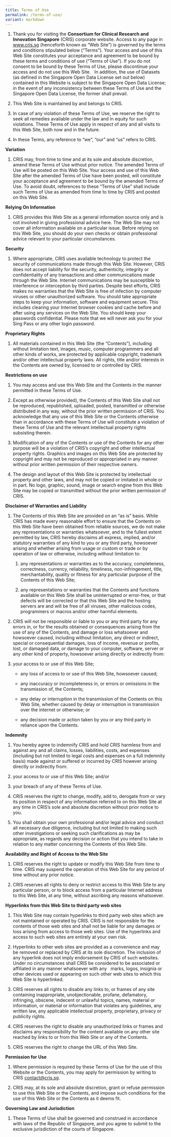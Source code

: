 ```yaml
---
title: Terms of Use
permalink: /terms-of-use/
variant: markdown
---
```

1.  Thank you for visiting the **Consortium for Clinical Research and Innovation Singapore** (CRIS) corporate website. Access to any page in www.cris.sg (henceforth known as “Web Site”) is governed by the terms and conditions stipulated below (“Terms”). Your access and use of this Web Site constitutes your acceptance and agreement to be bound by these terms and conditions of use (“Terms of Use”). If you do not consent to be bound by these Terms of Use, please discontinue your access and do not use this Web Site.   In addition, the use of Datasets (as defined in the Singapore Open Data License set out below) contained in this Website is subject to the Singapore Open Data License; in the event of any inconsistency between these Terms of Use and the Singapore Open Data License, the former shall prevail.
    
2.  This Web Site is maintained by and belongs to CRIS.
    
3.  In case of any violation of these Terms of Use, we reserve the right to seek all remedies available under the law and in equity for such violations. These Terms of Use apply in respect of any and all visits to this Web Site, both now and in the future.
    
4.  In these Terms, any reference to “we”, “our” and “us” refers to CRIS.
    

**Variation**

1.  CRIS may, from time to time and at its sole and absolute discretion, amend these Terms of Use without prior notice. The amended Terms of Use will be posted on this Web Site. Your access and use of this Web Site after the amended Terms of Use have been posted, will constitute your acceptance and agreement to be bound by the amended Terms of Use. To avoid doubt, references to these “Terms of Use” shall include such Terms of Use as amended from time to time by CRIS and posted on this Web Site.
    

**Relying On Information**

1.  CRIS provides this Web Site as a general information source only and is not involved in giving professional advice here. The Web Site may not cover all information available on a particular issue. Before relying on this Web Site, you should do your own checks or obtain professional advice relevant to your particular circumstances.
    

**Security**

1.  Where appropriate, CRIS uses available technology to protect the security of communications made through this Web Site. However, CRIS does not accept liability for the security, authenticity, integrity or confidentiality of any transactions and other communications made through the Web Site. Internet communications may be susceptible to interference or interception by third parties. Despite best efforts, CRIS makes no warranties that the Web Site is free of infection by computer viruses or other unauthorized software. You should take appropriate steps to keep your information, software and equipment secure. This includes clearing your Internet browser cookies and cache before and after using any services on the Web Site. You should keep your passwords confidential. Please note that we will never ask you for your Sing Pass or any other login password.
    

**Proprietary Rights**

1.  All materials contained in this Web Site (the “Contents”), including without limitation text, images, music, computer programmers and all other kinds of works, are protected by applicable copyright, trademark and/or other intellectual property laws. All rights, title and/or interests in the Contents are owned by, licensed to or controlled by CRIS.
    

**Restrictions on use**

1.  You may access and use this Web Site and the Contents in the manner permitted in these Terms of Use.
    
2.  Except as otherwise provided), the Contents of this Web Site shall not be reproduced, republished, uploaded, posted, transmitted or otherwise distributed in any way, without the prior written permission of CRIS. You acknowledge that any use of this Web Site or the Contents otherwise than in accordance with these Terms of Use will constitute a violation of these Terms of Use and the relevant intellectual property rights subsisting therein.
    
3.  Modification of any of the Contents or use of the Contents for any other purpose will be a violation of CRIS’s copyright and other intellectual property rights. Graphics and images on this Web Site are protected by copyright and may not be reproduced or appropriated in any manner without prior written permission of their respective owners.
    
4.  The design and layout of this Web Site is protected by intellectual property and other laws, and may not be copied or imitated in whole or in part. No logo, graphic, sound, image or search engine from this Web Site may be copied or transmitted without the prior written permission of CRIS.
    

**Disclaimer of Warranties and Liability**

1.  The Contents of this Web Site are provided on an “as is” basis. While CRIS has made every reasonable effort to ensure that the Contents on this Web Site have been obtained from reliable sources, we do not make any representations or warranties whatsoever, and to the fullest extent permitted by law, CRIS hereby disclaims all express, implied, and/or statutory warranties of any kind to you or any third party, howsoever arising and whether arising from usage or custom or trade or by operation of law or otherwise, including without limitation to:
    
    1.  any representations or warranties as to the accuracy, completeness, correctness, currency, reliability, timeliness, non-infringement, title, merchantability, quality or fitness for any particular purpose of the Contents of this Web Site;
        
    2.  any representations or warranties that the Contents and functions available on this Web Site shall be uninterrupted or error-free, or that defects will be corrected or that this Web Site and the hosting servers are and will be free of all viruses, other malicious codes, programmers or macros and/or other harmful elements.
        
2.  CRIS will not be responsible or liable to you or any third party for any errors in, or for the results obtained or consequences arising from the use of any of the Contents, and damage or loss whatsoever and howsoever caused, including without limitation, any direct or indirect, special or consequential damages, loss of income, revenue or profits, lost, or damaged data, or damage to your computer, software, server or any other kind of property, howsoever arising directly or indirectly from:
    
3.  your access to or use of this Web Site;
    
    *   any loss of access to or use of this Web Site, howsoever caused;
        
    *   any inaccuracy or incompleteness in, or errors or omissions in the transmission of, the Contents;
        
    *   any delay or interruption in the transmission of the Contents on this Web Site, whether caused by delay or interruption in transmission over the internet or otherwise; or
        
    *   any decision made or action taken by you or any third party in reliance upon the Contents.
        

**Indemnity**

1.  You hereby agree to indemnify CRIS and hold CRIS harmless from and against any and all claims, losses, liabilities, costs, and expenses (including but not limited to legal costs and expenses on a full indemnity basis) made against or suffered or incurred by CRIS however arising directly or indirectly from:
    
2.  your access to or use of this Web Site; and/or
    
3.  your breach of any of these Terms of Use.
    
4.  CRIS reserves the right to change, modify, add to, derogate from or vary its position in respect of any information referred to on this Web Site at any time in CRIS’s sole and absolute discretion without prior notice to you.
    
5.  You shall obtain your own professional and/or legal advice and conduct all necessary due diligence, including but not limited to making such other investigations or seeking such clarifications as may be appropriate, as regards any decision or action that you intend to take in relation to any matter concerning the Contents of this Web Site.
    

**Availability and Right of Access to the Web Site**

1.  CRIS reserves the right to update or modify this Web Site from time to time. CRIS may suspend the operation of this Web Site for any period of time without any prior notice.
    
2.  CRIS reserves all rights to deny or restrict access to this Web Site to any particular person, or to block access from a particular Internet address to this Web Site, at any time, without ascribing any reasons whatsoever.
    

**Hyperlinks from this Web Site to third party web sites**

1.  This Web Site may contain hyperlinks to third party web sites which are not maintained or operated by CRIS. CRIS is not responsible for the contents of those web sites and shall not be liable for any damages or loss arising from access to those web sites. Use of the hyperlinks and access to such web sites are entirely at your own risk.
    
2.  Hyperlinks to other web sites are provided as a convenience and may be removed or replaced by CRIS at its sole discretion. The inclusion of any hyperlink does not imply endorsement by CRIS of such websites. Under no circumstances shall CRIS be considered to be associated or affiliated in any manner whatsoever with any   marks, logos, insignia or other devices used or appearing on such other web sites to which this Web Site is hyperlinked.
    
3.  CRIS reserves all rights to disable any links to, or frames of any site containing inappropriate, unobjectionable, profane, defamatory, infringing, obscene, indecent or unlawful topics, names, material or information, or material or information that violates any guidelines, any written law, any applicable intellectual property, proprietary, privacy or publicity rights.
    
4.  CRIS reserves the right to disable any unauthorized links or frames and disclaims any responsibility for the content available on any other site reached by links to or from this Web Site or any of the Contents.
    
5.  CRIS reserves the right to change the URL of this Web Site.
    

**Permission for Use**

1.  Where permission is required by these Terms of Use for the use of this Website or the Contents, you may apply for permission by writing to CRIS [contact@cris.sg](mailto:contact@cris.sg).
    
2.  CRIS may, at its sole and absolute discretion, grant or refuse permission to use this Web Site or the Contents, and impose such conditions for the use of this Web Site or the Contents as it deems fit.
    

**Governing Law and Jurisdiction**

1.  These Terms of Use shall be governed and construed in accordance with laws of the Republic of Singapore, and you agree to submit to the exclusive jurisdiction of the courts of Singapore.
